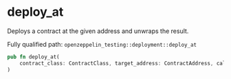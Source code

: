 # deploy_at

Deploys a contract at the given address and unwraps the result.

Fully qualified path: `openzeppelin_testing::deployment::deploy_at`

```rust
pub fn deploy_at(
    contract_class: ContractClass, target_address: ContractAddress, calldata: Array<felt252>,
)
```

